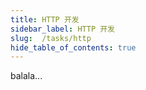 ```yaml
---
title: HTTP 开发
sidebar_label: HTTP 开发
slug:  /tasks/http
hide_table_of_contents: true
---
```

balala...